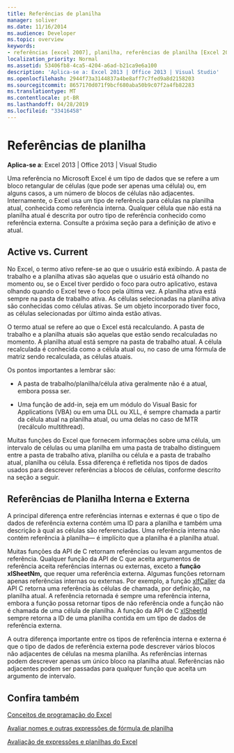 ```yaml
---
title: Referências de planilha
manager: soliver
ms.date: 11/16/2014
ms.audience: Developer
ms.topic: overview
keywords:
- referências [excel 2007], planilha, referências de planilha [Excel 2007],referências de planilha externa [Excel 2007],planilha ativa [Excel 2007],planilha atual [Excel 2007],referências de planilha internas [Excel 2007]
localization_priority: Normal
ms.assetid: 53406fb8-4ca5-4204-a6ad-b21ca9e6a100
description: 'Aplica-se a: Excel 2013 | Office 2013 | Visual Studio'
ms.openlocfilehash: 2944f73a3144837a4be8aff7c7fed9a8d2158203
ms.sourcegitcommit: 8657170d071f9bcf680aba50b9c07f2a4fb82283
ms.translationtype: MT
ms.contentlocale: pt-BR
ms.lasthandoff: 04/28/2019
ms.locfileid: "33416458"
---
```

# <a name="worksheet-references"></a>Referências de planilha

 **Aplica-se a**: Excel 2013 | Office 2013 | Visual Studio 
  
Uma referência no Microsoft Excel é um tipo de dados que se refere a um bloco retangular de células (que pode ser apenas uma célula) ou, em alguns casos, a um número de blocos de células não adjacentes. Internamente, o Excel usa um tipo de referência para células na planilha atual, conhecida como referência interna. Qualquer célula que não está na planilha atual é descrita por outro tipo de referência conhecido como referência externa. Consulte a próxima seção para a definição de ativo e atual.
  
## <a name="active-vs-current"></a>Active vs. Current

No Excel, o termo ativo refere-se ao que o usuário está exibindo. A pasta de trabalho e a planilha ativas são aquelas que o usuário está olhando no momento ou, se o Excel tiver perdido o foco para outro aplicativo, estava olhando quando o Excel teve o foco pela última vez. A planilha ativa está sempre na pasta de trabalho ativa. As células selecionadas na planilha ativa são conhecidas como células ativas. Se um objeto incorporado tiver foco, as células selecionadas por último ainda estão ativas. 
  
O termo atual se refere ao que o Excel está recalculando. A pasta de trabalho e a planilha atuais são aquelas que estão sendo recalculadas no momento. A planilha atual está sempre na pasta de trabalho atual. A célula recalculada é conhecida como a célula atual ou, no caso de uma fórmula de matriz sendo recalculada, as células atuais. 
  
Os pontos importantes a lembrar são:
  
- A pasta de trabalho/planilha/célula ativa geralmente não é a atual, embora possa ser.
    
- Uma função de add-in, seja em um módulo do Visual Basic for Applications (VBA) ou em uma DLL ou XLL, é sempre chamada a partir da célula atual na planilha atual, ou uma delas no caso de MTR (recálculo multithread).
    
Muitas funções do Excel que fornecem informações sobre uma célula, um intervalo de células ou uma planilha em uma pasta de trabalho distinguem entre a pasta de trabalho ativa, planilha ou célula e a pasta de trabalho atual, planilha ou célula. Essa diferença é refletida nos tipos de dados usados para descrever referências a blocos de células, conforme descrito na seção a seguir.
  
## <a name="internal-and-external-worksheet-references"></a>Referências de Planilha Interna e Externa

A principal diferença entre referências internas e externas é que o tipo de dados de referência externa contém uma ID para a planilha e também uma descrição à qual as células são referenciadas. Uma referência interna não contém referência à planilha— é implícito que a planilha é a planilha atual. 
  
Muitas funções da API de C retornam referências ou levam argumentos de referência. Qualquer função da API de C que aceita argumentos de referência aceita referências internas ou externas, exceto a **função xlSheetNm,** que requer uma referência externa. Algumas funções retornam apenas referências internas ou externas. Por exemplo, a função [xlfCaller](xlfcaller.md) da API C retorna uma referência às células de chamada, por definição, na planilha atual. A referência retornada é sempre uma referência interna, embora a função possa retornar tipos de não referência onde a função não é chamada de uma célula de planilha. A função da API de C [xlSheetId](xlsheetid.md) sempre retorna a ID de uma planilha contida em um tipo de dados de referência externa. 
  
A outra diferença importante entre os tipos de referência interna e externa é que o tipo de dados de referência externa pode descrever vários blocos não adjacentes de células na mesma planilha. As referências internas podem descrever apenas um único bloco na planilha atual. Referências não adjacentes podem ser passadas para qualquer função que aceita um argumento de intervalo.
  
## <a name="see-also"></a>Confira também



[Conceitos de programação do Excel](excel-programming-concepts.md)
  
[Avaliar nomes e outras expressões de fórmula de planilha](evaluating-names-and-other-worksheet-formula-expressions.md)
  
[Avaliação de expressões e planilhas do Excel](excel-worksheet-and-expression-evaluation.md)

